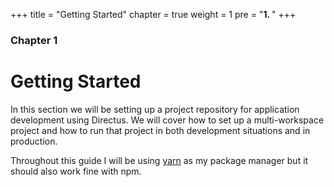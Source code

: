 +++
title = "Getting Started"
chapter = true
weight = 1
pre = "<b>1. </b>"
+++

### Chapter 1

# Getting Started

In this section we will be setting up a project repository for application development using Directus.
We will cover how to set up a multi-workspace project and how to run that project in both development situations and in production.

Throughout this guide I will be using [yarn](https://classic.yarnpkg.com/lang/en/docs/install/#mac-stable) as my package manager but it should also work fine with npm.
